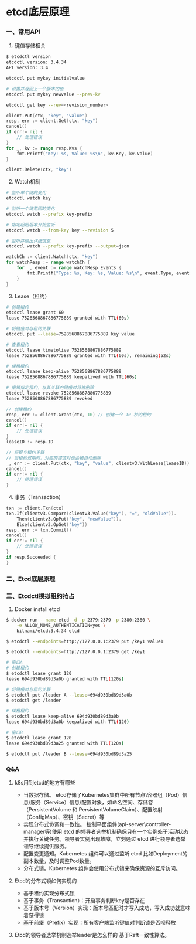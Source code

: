 # etcd底层原理


### 一、常用API

1. 键值存储相关

```bash
$ etcdctl version
etcdctl version: 3.4.34
API version: 3.4

etcdctl put mykey initialvalue

# 设置并返回上一个版本的值
etcdctl put mykey newvalue --prev-kv

etcdctl get key --rev=<revision_number>
```

```go
client.Put(ctx, "key", "value")
resp, err := client.Get(ctx, "key")
cancel()
if err!= nil {
    // 处理错误
}
for _, kv := range resp.Kvs {
    fmt.Printf("Key: %s, Value: %s\n", kv.Key, kv.Value)
}

client.Delete(ctx, "key")
```

2. Watch机制

```bash
# 监听单个键的变化
etcdctl watch key

# 监听一个键范围的变化
etcdctl watch --prefix key-prefix

# 指定起始版本开始监听
etcdctl watch --from-key key --revision 5

# 监听并输出详细信息
etcdctl watch --prefix key-prefix --output=json
```

```go
watchCh := client.Watch(ctx, "key")
for watchResp := range watchCh {
    for _, event := range watchResp.Events {
        fmt.Printf("Type: %s, Key: %s, Value: %s\n", event.Type, event.Kv.Key, event.Kv.Value)
    }
}
```

3. Lease（租约）

```bash
# 创建租约
etcdctl lease grant 60
lease 7528568867886775889 granted with TTL(60s)

# 将键值对与租约关联
etcdctl put --lease=7528568867886775889 key value

# 查看租约
etcdctl lease timetolive 7528568867886775889
lease 7528568867886775889 granted with TTL(60s), remaining(52s)

# 续租租约
etcdctl lease keep-alive 7528568867886775889
lease 7528568867886775889 keepalived with TTL(60s)

# 撤销指定租约，与其关联的键值对将被删除
etcdctl lease revoke 7528568867886775889
lease 7528568867886775889 revoked
```

```go
// 创建租约
resp, err := client.Grant(ctx, 10) // 创建一个 10 秒的租约
cancel()
if err!= nil {
    // 处理错误
}
leaseID := resp.ID

// 将键与租约关联
// 当租约过期时，对应的键值对也会被自动删除
_, err := client.Put(ctx, "key", "value", clientv3.WithLease(leaseID))
cancel()
if err!= nil {
    // 处理错误
}
```

4. 事务（Transaction）

```go
txn := client.Txn(ctx)
txn.If(clientv3.Compare(clientv3.Value("key"), "=", "oldValue")).
    Then(clientv3.OpPut("key", "newValue")).
    Else(clientv3.OpGet("key"))
resp, err := txn.Commit()
cancel()
if err!= nil {
    // 处理错误
}
if resp.Succeeded {
}
```

### 二、Etcd底层原理


### 三、Etcdctl模拟租约抢占

1. Docker install etcd

```bash
$ docker run --name etcd -d -p 2379:2379 -p 2380:2380 \
    -e ALLOW_NONE_AUTHENTICATION=yes \
    bitnami/etcd:3.4.34 etcd
```

```bash
$ etcdctl --endpoints=http://127.0.0.1:2379 put /key1 value1

$ etcdctl --endpoints=http://127.0.0.1:2379 get /key1
```

```bash
# 窗口A
# 创建租约
$ etcdctl lease grant 120
lease 694d930bd89d3a0b granted with TTL(120s)

# 将键值对与租约关联
$ etcdctl put /leader A --lease=694d930bd89d3a0b
$ etcdctl get /leader

# 续租租约
$ etcdctl lease keep-alive 694d930bd89d3a0b
lease 694d930bd89d3a0b keepalived with TTL(120)
```

```bash
# 窗口B
$ etcdctl lease grant 120
lease 694d930bd89d3a25 granted with TTL(120s)

$ etcdctl put /leader B --lease=694d930bd89d3a25
```

### Q&A

1. k8s用到etcd的地方有哪些
    - 当数据存储。
        etcd存储了Kubernetes集群中所有节点\容器组（Pod）信息\服务（Service）信息\配置对象，如命名空间、存储卷（PersistentVolume 和 PersistentVolumeClaim）、配置映射（ConfigMap）、密钥（Secret）等
    - 实现分布式协调和一致性。
        控制平面组件(api-server\controller-manager等)使用 etcd 的领导者选举机制确保只有一个实例处于活动状态并执行关键任务。领导者实例出现故障，立刻通过 etcd 进行领导者选举领导继续提供服务。
    - 配置变更通知。Kubernetes 组件可以通过监听 etcd 比如Deployment的副本数量，及时调整Pod数量。
    - 分布式锁。Kubernetes 组件会使用分布式锁来确保资源的互斥访问。

2. Etcd的分布式锁如何实现的
    - 基于租约实现分布式锁
    - 基于事务（Transaction）：开启事务判断key是否存在
    - 基于版本号（Version）实现：版本号匹配时才写入成功，写入成功就意味着获得锁
    - 基于前缀（Prefix）实现：所有客户端监听键值对判断锁是否呗释放

3. Etcd的领导者选举机制选举leader是怎么样的
    基于Raft一致性算法。

